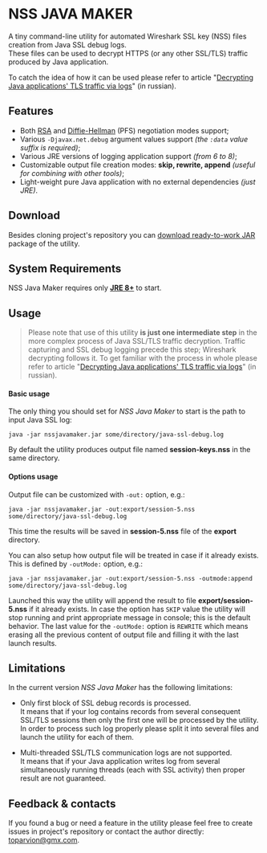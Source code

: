 # NSS JAVA MAKER
A tiny command-line utility for automated Wireshark SSL key (NSS) files creation from Java SSL debug logs.  
These files can be used to decrypt HTTPS (or any other SSL/TLS) traffic produced by Java application.

To catch the idea of how it can be used please refer to article "[Decrypting Java applications' TLS traffic via logs](http://habrahabr.ru/post/254205/)" (in russian).

## Features

* Both [RSA](http://en.wikipedia.org/wiki/RSA_(cryptosystem)) and [Diffie-Hellman](http://en.wikipedia.org/wiki/Diffie–Hellman_key_exchange) (PFS) negotiation modes support;
* Various `-Djavax.net.debug` argument values support *(the `:data` value suffix is required)*;
* Various JRE versions of logging application support *(from 6 to 8)*;
* Customizable output file creation modes: **skip, rewrite, append** *(useful for combining with other tools)*;
* Light-weight pure Java application with no external dependencies *(just JRE)*.

## Download
Besides cloning project's repository you can [download ready-to-work JAR](https://github.com/Toparvion/nss-java-maker/raw/master/download/NssJavaMaker.jar) package of the utility.

## System Requirements
NSS Java Maker requires only [**JRE 8+**](http://www.oracle.com/technetwork/java/javase/downloads/2133155) to start.

## Usage
> Please note that use of this utility __is just one intermediate step__ in the more complex process of Java SSL/TLS traffic decryption. Traffic capturing and SSL debug logging precede this step; Wireshark decrypting follows it. To get familiar with the process in whole please refer to article "[Decrypting Java applications' TLS  traffic via logs](http://habrahabr.ru/post/254205/)" (in russian).

#### Basic usage
The only thing you should set for *NSS Java Maker* to start is the path to input Java SSL log:
```
java -jar nssjavamaker.jar some/directory/java-ssl-debug.log
```
By default the utility produces output file named **session-keys.nss** in the same directory.

#### Options usage
Output file can be customized with `-out:` option, e.g.:
```
java -jar nssjavamaker.jar -out:export/session-5.nss some/directory/java-ssl-debug.log
```
This time the results will be saved in **session-5.nss** file of the **export** directory.

You can also setup how output file will be treated in case if it already exists. This is defined by `-outMode:` option, e.g.:
```
java -jar nssjavamaker.jar -out:export/session-5.nss -outmode:append some/directory/java-ssl-debug.log
```
Launched this way the utility will append the result to file **export/session-5.nss** if it already exists. In case the option has `SKIP` value the utility will stop running and print appropriate message in console; this is the default behavior. The last value for the `-outMode:` option is `REWRITE` which means erasing all the previous content of output file and filling it with the last launch results.

## Limitations
In the current version *NSS Java Maker* has the following limitations:

* Only first block of SSL debug records is processed.  
It means that if your log contains records from several consequent SSL/TLS sessions then only the first one will be processed by the utility. In order to process such log properly please split it into several files and launch the utility for each of them.

* Multi-threaded SSL/TLS communication logs are not supported.  
It means that if your Java application writes log from several simultaneously running threads (each with SSL activity) then proper result are not guaranteed.

## Feedback & contacts
If you found a bug or need a feature in the utility please feel free to create issues in project's repository or contact the author directly: toparvion@gmx.com.
